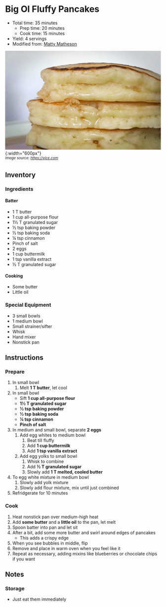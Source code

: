 # Big Ol Fluffy Pancakes

- Total time: 35 minutes
    - Prep time: 20 minutes
    - Cook time: 15 minutes
- Yield: 4 servings
- Modified from: [Matty Matheson](https://www.youtube.com/watch?v=2iWUUcW08ac)

![](./hero.jpg){:width="600px"}
<br />
_<sup>Image source: <https://vice.com></sup>_

## Inventory

### Ingredients

#### Batter

- 1 T butter
- 1 cup all-purpose flour
- 1½ T granulated sugar
- ½ tsp baking powder
- ½ tsp baking soda
- ¼ tsp cinnamon
- Pinch of salt
- 2 eggs
- 1 cup buttermilk
- 1 tsp vanilla extract
- ½ T granulated sugar

#### Cooking

- Some butter
- Little oil

### Special Equipment

- 3 small bowls
- 1 medium bowl
- Small strainer/sifter
- Whisk
- Hand mixer
- Nonstick pan

## Instructions

### Prepare

1. In small bowl
    1. Melt **1 T butter**, let cool
1. In small bowl
    - Sift **1 cup all-purpose flour**
    - **1½ T granulated sugar**
    - **½ tsp baking powder**
    - **½ tsp baking soda**
    - **¼ tsp cinnamon**
    - **Pinch of salt**
1. In medium and small bowl, separate **2 eggs**
    1. Add egg whites to medium bowl
        1. Beat till fluffy
        1. Add **1 cup buttermilk**
        1. Add **1 tsp vanilla extract**
    1. Add egg yolks to small bowl
        1. Whisk to combine
        1. Add **½ T granulated sugar**
        1. Slowly add **1 T melted, cooled butter**
1. To egg white mixture in medium bowl
    1. Slowly add yolk mixture
    1. Slowly add flour mixture, mix until just combined
1. Refridgerate for 10 minutes

### Cook

1. Heat nonstick pan over medium-high heat
1. Add **some butter** and a **little oil** to the pan, let melt
1. Spoon batter into pan and let sit
1. After a bit, add some more butter and swirl around edges of pancakes
    - This adds a crispy edge
1. When you see bubbles in middle, flip
1. Remove and place in warm oven when you feel like it
1. Repeat as necessary, adding mixins like blueberries or chocolate chips if you want

## Notes

### Storage

- Just eat them immediately
